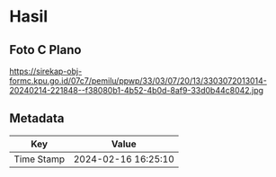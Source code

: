 # Hasil

## Foto C Plano

https://sirekap-obj-formc.kpu.go.id/07c7/pemilu/ppwp/33/03/07/20/13/3303072013014-20240214-221848--f38080b1-4b52-4b0d-8af9-33d0b44c8042.jpg


## Metadata

| Key        | Value               |
| ---------- | ------------------- |
| Time Stamp | 2024-02-16 16:25:10 |



